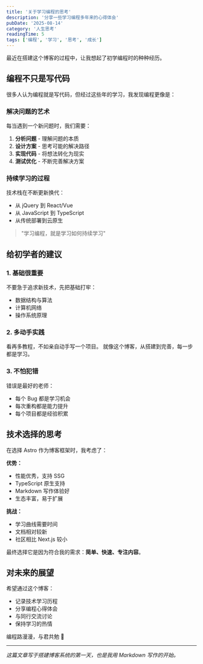```yaml
---
title: '关于学习编程的思考'
description: '分享一些学习编程多年来的心得体会'
pubDate: '2025-08-14'
category: '人生思考'
readingTime: 5
tags: ['编程', '学习', '思考', '成长']
---
```


最近在搭建这个博客的过程中，让我想起了初学编程时的种种经历。

## 编程不只是写代码

很多人认为编程就是写代码，但经过这些年的学习，我发现编程更像是：

### 解决问题的艺术
每当遇到一个新问题时，我们需要：
1. **分析问题** - 理解问题的本质
2. **设计方案** - 思考可能的解决路径
3. **实现代码** - 将想法转化为现实
4. **测试优化** - 不断完善解决方案

### 持续学习的过程
技术栈在不断更新换代：
- 从 jQuery 到 React/Vue
- 从 JavaScript 到 TypeScript
- 从传统部署到云原生

> "学习编程，就是学习如何持续学习"

## 给初学者的建议

### 1. 基础很重要
不要急于追求新技术，先把基础打牢：
- 数据结构与算法
- 计算机网络
- 操作系统原理

### 2. 多动手实践
看再多教程，不如亲自动手写一个项目。
就像这个博客，从搭建到完善，每一步都是学习。

### 3. 不怕犯错
错误是最好的老师：
- 每个 Bug 都是学习机会
- 每次重构都是能力提升
- 每个项目都是经验积累

## 技术选择的思考

在选择 Astro 作为博客框架时，我考虑了：

**优势：**
- 性能优秀，支持 SSG
- TypeScript 原生支持
- Markdown 写作体验好
- 生态丰富，易于扩展

**挑战：**
- 学习曲线需要时间
- 文档相对较新
- 社区相比 Next.js 较小

最终选择它是因为符合我的需求：**简单、快速、专注内容**。

## 对未来的展望

希望通过这个博客：
- 记录技术学习历程
- 分享编程心得体会
- 与同行交流讨论
- 保持学习的热情

编程路漫漫，与君共勉 🚀

---

*这篇文章写于搭建博客系统的第一天，也是我用 Markdown 写作的开始。*
